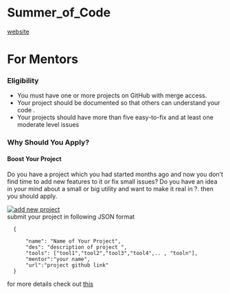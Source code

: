 # Summer_of_Code

[website](https://whoami-shubham.github.io/Summer_of_Code/#/) <br/>

# For Mentors

### Eligibility
 - You must have one or more projects on GitHub with merge access.
 - Your project should be documented so that others can understand your code .
 - Your projects should have more than five easy-to-fix and at least one
moderate level issues

### Why Should You Apply?
#### Boost Your Project
  Do you have a project which you had started months ago and now you
  don’t find time to add new features to it or fix small issues?
  Do you have an idea in your mind about a small or big
  utility and want to make it real in ?.
  then you should apply.

[![add new project](https://img.shields.io/badge/add%20new-project-brightgreen.svg)](https://github.com/whoami-shubham/Summer_of_Code/issues/new "add project")
<br/>
 submit your project in following JSON format <br/>

      { 

          "name": "Name of Your Project", 
          "des": "description of project ", 
          "tools": ["tool1","tool2","tool3","tool4",.. , "tooln"], 
          "mentor":"your name", 
          "url":"project github link" 
      }




for more details check out [this](https://github.com/whoami-shubham/Summer_of_Code/issues/1,"readme")
<br/>
 
